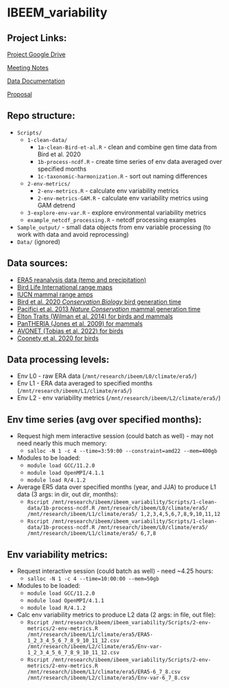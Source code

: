 # IBEEM_variability

## Project Links:

[Project Google Drive](https://drive.google.com/drive/u/1/folders/1hnJP1CRZQSph2M2cIhCEwvujxFOhfM0k)

[Meeting Notes](https://docs.google.com/document/d/1ix5mSCbO7rRCj2juQN04UeabejayMgcYT0-yo08uSZ0/edit)

[Data Documentation](https://docs.google.com/document/d/13Hn0klwabOQzdfCg1W-FIF00j1t_YgT40v-99Fhkt3Y/edit)

[Proposal](https://drive.google.com/file/d/1K0jelDSM3ZlyHDlNI3SRYAbzlrS0hpiU/view?usp=share_link)


## Repo structure:
* `Scripts/`
  * `1-clean-data/`
    * `1a-clean-Bird-et-al.R` - clean and combine gen time data from Bird et al. 2020
    * `1b-process-ncdf.R` - create time series of env data averaged over specified months
    * `1c-taxonomic-harmonization.R` - sort out naming differences
  * `2-env-metrics/`
    * `2-env-metrics.R` - calculate env variability metrics
    * `2-env-metrics-GAM.R` - calculate env variability metrics using GAM detrend
  * `3-explore-env-var.R` - explore environmental variability metrics
  * `example_netcdf_processing.R` - netcdf processing examples
* `Sample_output/` - small data objects from env variable processing (to work with data and avoid reprocessing)
* `Data/` (ignored)

## Data sources:
* [ERA5 reanalysis data (temp and precipitation)](https://rda.ucar.edu/datasets/ds633.1/)
* [Bird Life International range maps](http://datazone.birdlife.org/species/requestdis)
* [IUCN mammal range amps](https://www.iucnredlist.org/resources/spatial-data-download)
* [Bird et al. 2020 *Conservation Biology* bird generation time](https://conbio.onlinelibrary.wiley.com/doi/10.1111/cobi.13486)
* [Pacifici et al. 2013 *Nature Conservation* mammal generation time](https://natureconservation.pensoft.net/article/1343/download/pdf/)
* [Elton Traits (Wilman et al. 2014) for birds and mammals](https://esajournals.onlinelibrary.wiley.com/doi/10.1890/13-1917.1)
* [PanTHERIA (Jones et al. 2009) for mammals](https://esajournals.onlinelibrary.wiley.com/doi/abs/10.1890/08-1494.1)
* [AVONET (Tobias et al. 2022) for birds](https://onlinelibrary.wiley.com/doi/full/10.1111/ele.13898)
* [Coonety et al. 2020 for birds](https://www.nature.com/articles/s41467-020-16257-x)

## Data processing levels:
* Env L0 - raw ERA data (`/mnt/research/ibeem/L0/climate/era5/`)
* Env L1 - ERA data averaged to specified months (`/mnt/research/ibeem/L1/climate/era5/`)
* Env L2 - env variability metrics (`/mnt/research/ibeem/L2/climate/era5/`)

## Env time series (avg over specified months):
* Request high mem interactive session (could batch as well) - may not need nearly this much memory:
  * `salloc -N 1 -c 4 --time=3:59:00 --constraint=amd22 --mem=400gb`
* Modules to be loaded:
  * `module load GCC/11.2.0`
  * `module load OpenMPI/4.1.1`
  * `module load R/4.1.2`
* Average ER5 data over specified months (year, and JJA) to produce L1 data (3 args: in dir, out dir, months):
  * `Rscript /mnt/research/ibeem/ibeem_variability/Scripts/1-clean-data/1b-process-ncdf.R /mnt/research/ibeem/L0/climate/era5/ /mnt/research/ibeem/L1/climate/era5/ 1,2,3,4,5,6,7,8,9,10,11,12`
  * `Rscript /mnt/research/ibeem/ibeem_variability/Scripts/1-clean-data/1b-process-ncdf.R /mnt/research/ibeem/L0/climate/era5/ /mnt/research/ibeem/L1/climate/era5/ 6,7,8`

## Env variability metrics:
* Request interactive session (could batch as well) - need ~4.25 hours:
  * `salloc -N 1 -c 4 --time=10:00:00 --mem=50gb`
* Modules to be loaded:
  * `module load GCC/11.2.0`
  * `module load OpenMPI/4.1.1`
  * `module load R/4.1.2`
* Calc env variability metrics to produce L2 data (2 args: in file, out file):
  * `Rscript /mnt/research/ibeem/ibeem_variability/Scripts/2-env-metrics/2-env-metrics.R /mnt/research/ibeem/L1/climate/era5/ERA5-1_2_3_4_5_6_7_8_9_10_11_12.csv /mnt/research/ibeem/L2/climate/era5/Env-var-1_2_3_4_5_6_7_8_9_10_11_12.csv`
  * `Rscript /mnt/research/ibeem/ibeem_variability/Scripts/2-env-metrics/2-env-metrics.R /mnt/research/ibeem/L1/climate/era5/ERA5-6_7_8.csv /mnt/research/ibeem/L2/climate/era5/Env-var-6_7_8.csv`

